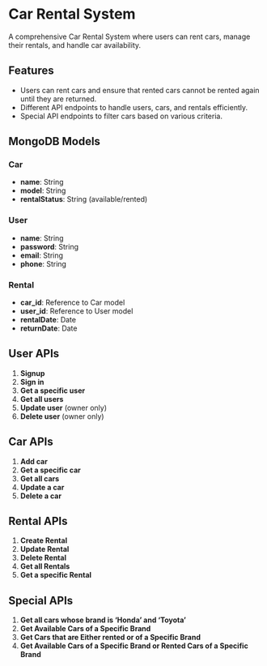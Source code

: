 # Car Rental System

A comprehensive Car Rental System where users can rent cars, manage their rentals, and handle car availability.

## Features

- Users can rent cars and ensure that rented cars cannot be rented again until they are returned.
- Different API endpoints to handle users, cars, and rentals efficiently.
- Special API endpoints to filter cars based on various criteria.

## MongoDB Models

### Car
- **name**: String
- **model**: String
- **rentalStatus**: String (available/rented)

### User
- **name**: String
- **password**: String
- **email**: String
- **phone**: String

### Rental
- **car_id**: Reference to Car model
- **user_id**: Reference to User model
- **rentalDate**: Date
- **returnDate**: Date

## User APIs

1. **Signup**
2. **Sign in**
3. **Get a specific user**
4. **Get all users**
5. **Update user** (owner only)
6. **Delete user** (owner only)

## Car APIs

1. **Add car**
2. **Get a specific car**
3. **Get all cars**
4. **Update a car**
5. **Delete a car**

## Rental APIs

1. **Create Rental**
2. **Update Rental**
3. **Delete Rental**
4. **Get all Rentals**
5. **Get a specific Rental**

## Special APIs

1. **Get all cars whose brand is ‘Honda’ and ‘Toyota’**
2. **Get Available Cars of a Specific Brand**
3. **Get Cars that are Either rented or of a Specific Brand**
4. **Get Available Cars of a Specific Brand or Rented Cars of a Specific Brand**

